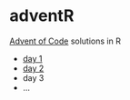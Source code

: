 # adventR
[Advent of Code](http://www.adventofcode.com) solutions in R

* [day 1](https://github.com/pdil/adventR/tree/master/day1)
* [day 2](https://github.com/pdil/adventR/tree/master/day2)
* day 3
* ...
